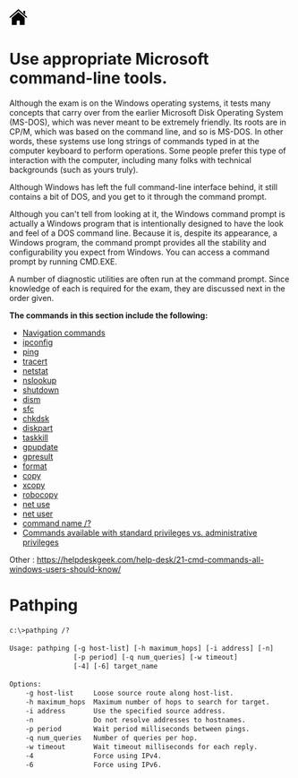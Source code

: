 [![Home](/img/home.jpg)](Readme.md)

# **Use appropriate Microsoft command-line tools.**

Although the exam is on the Windows operating systems, it tests many concepts that carry
over from the earlier Microsoft Disk Operating System (MS-DOS), which was never meant
to be extremely friendly. Its roots are in CP/M, which was based on the command line,
and so is MS-DOS. In other words, these systems use long strings of commands typed in at
the computer keyboard to perform operations. Some people prefer this type of interaction
with the computer, including many folks with technical backgrounds (such as yours truly).

Although Windows has left the full command-line interface behind, it still contains a bit of
DOS, and you get to it through the command prompt.

Although you can't tell from looking at it, the Windows command prompt is actually a
Windows program that is intentionally designed to have the look and feel of a DOS command
line. Because it is, despite its appearance, a Windows program, the command prompt
provides all the stability and configurability you expect from Windows. You can access a
command prompt by running CMD.EXE.

A number of diagnostic utilities are often run at the command prompt. Since knowledge
of each is required for the exam, they are discussed next in the order given. 

**The commands in this section include the following:**
- [Navigation commands](1.4_OS_cmd_navigation.md)
- [ipconfig](1.4_OS_cmd_ipconfig.md)
- [ping](1.4_OS_cmd_ping.md)
- [tracert](1.4_OS_cmd_tracert.md)
- [netstat](1.4_OS_cmd_netstat.md)
- [nslookup](1.4_OS_cmd_nslookup.md)
- [shutdown](1.4_OS_cmd_shutdown.md)
- [dism](1.4_OS_cmd_dism.md)
- [sfc](1.4_OS_cmd_sfc.md)
- [chkdsk](1.4_OS_cmd_chkdsk.md)
- [diskpart](1.4_OS_cmd_diskpart.md)
- [taskkill](1.4_OS_cmd_taskill.md)
- [gpupdate](1.4_OS_cmd_gpupdate.md)
- [gpresult](1.4_OS_cmd_gpresult.md)
- [format](1.4_OS_cmd_format.md)
- [copy](1.4_OS_cmd_copy.md)
- [xcopy](1.4_OS_cmd_xcopy.md)
- [robocopy](1.4_OS_cmd_robocoby.md)
- [net use](1.4_OS_cmd_netuse.md)
- [net user](1.4_OS_cmd_netuser.md)
- [command name /?](1.4_OS_cmd_help.md)
- [Commands available with standard privileges vs. administrative privileges](1.4_OS_cmd_runas.md)


Other : 
https://helpdeskgeek.com/help-desk/21-cmd-commands-all-windows-users-should-know/


# Pathping


```dos
c:\>pathping /?

Usage: pathping [-g host-list] [-h maximum_hops] [-i address] [-n]
                [-p period] [-q num_queries] [-w timeout]
                [-4] [-6] target_name

Options:
    -g host-list     Loose source route along host-list.
    -h maximum_hops  Maximum number of hops to search for target.
    -i address       Use the specified source address.
    -n               Do not resolve addresses to hostnames.
    -p period        Wait period milliseconds between pings.
    -q num_queries   Number of queries per hop.
    -w timeout       Wait timeout milliseconds for each reply.
    -4               Force using IPv4.
    -6               Force using IPv6.
```
